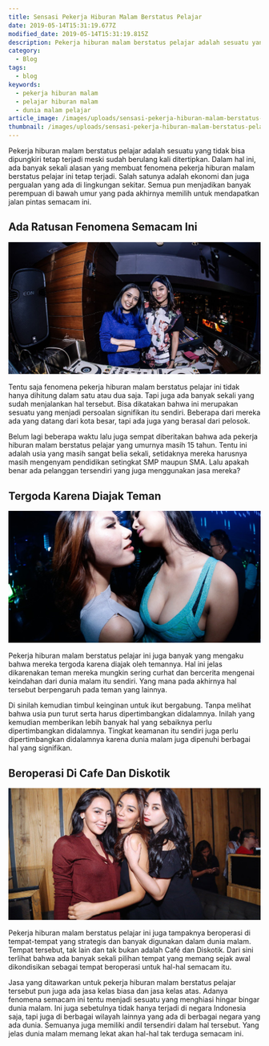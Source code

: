 ```yaml
---
title: Sensasi Pekerja Hiburan Malam Berstatus Pelajar
date: 2019-05-14T15:31:19.677Z
modified_date: 2019-05-14T15:31:19.815Z
description: Pekerja hiburan malam berstatus pelajar adalah sesuatu yang tidak bisa dipungkiri tetap terjadi meski sudah berulang kali ditertipkan.
category:
  - Blog
tags:
  - blog
keywords:
  - pekerja hiburan malam
  - pelajar hiburan malam
  - dunia malam pelajar
article_image: /images/uploads/sensasi-pekerja-hiburan-malam-berstatus-pelajar-3.jpg
thumbnail: /images/uploads/sensasi-pekerja-hiburan-malam-berstatus-pelajar-1-020.jpg
---
```

Pekerja hiburan malam berstatus pelajar adalah sesuatu yang tidak bisa dipungkiri tetap terjadi meski sudah berulang kali ditertipkan. Dalam hal ini, ada banyak sekali alasan yang membuat fenomena pekerja hiburan malam berstatus pelajar ini tetap terjadi. Salah satunya adalah ekonomi dan juga pergualan yang ada di lingkungan sekitar. Semua pun menjadikan banyak perempuan di bawah umur yang pada akhirnya memilih untuk mendapatkan jalan pintas semacam ini.



## Ada Ratusan Fenomena Semacam Ini

![Sensasi Pekerja Hiburan Malam Berstatus Pelajar](/images/uploads/sensasi-pekerja-hiburan-malam-berstatus-pelajar-3.jpg)

Tentu saja fenomena pekerja hiburan malam berstatus pelajar ini tidak hanya dihitung dalam satu atau dua saja. Tapi juga ada banyak sekali yang sudah menjalankan hal tersebut. Bisa dikatakan bahwa ini merupakan sesuatu yang menjadi persoalan signifikan itu sendiri. Beberapa dari mereka ada yang datang dari kota besar, tapi ada juga yang berasal dari pelosok.

Belum lagi beberapa waktu lalu juga sempat diberitakan bahwa ada pekerja hiburan malam berstatus pelajar yang umurnya masih 15 tahun. Tentu ini adalah usia yang masih sangat belia sekali, setidaknya mereka harusnya masih mengenyam pendidikan setingkat SMP maupun SMA. Lalu apakah benar ada pelanggan tersendiri yang juga menggunakan jasa mereka?



## Tergoda Karena Diajak Teman

![Sensasi Pekerja Hiburan Malam Berstatus Pelajar](/images/uploads/sensasi-pekerja-hiburan-malam-berstatus-pelajar-1.jpg)

Pekerja hiburan malam berstatus pelajar ini juga banyak yang mengaku bahwa mereka tergoda karena diajak oleh temannya. Hal ini jelas dikarenakan teman mereka mungkin sering curhat dan bercerita mengenai keindahan dari dunia malam itu sendiri. Yang mana pada akhirnya hal tersebut berpengaruh pada teman yang lainnya.

Di sinilah kemudian timbul keinginan untuk ikut bergabung. Tanpa melihat bahwa usia pun turut serta harus dipertimbangkan didalamnya. Inilah yang kemudian memberikan lebih banyak hal yang sebaiknya perlu dipertimbangkan didalamnya. Tingkat keamanan itu sendiri juga perlu dipertimbangkan didalamnya karena dunia malam juga dipenuhi berbagai hal yang signifikan.



## Beroperasi Di Cafe Dan Diskotik

![Sensasi Pekerja Hiburan Malam Berstatus Pelajar](/images/uploads/sensasi-pekerja-hiburan-malam-berstatus-pelajar-2.jpg)

Pekerja hiburan malam berstatus pelajar ini juga tampaknya beroperasi di tempat-tempat yang strategis dan banyak digunakan dalam dunia malam. Tempat tersebut, tak lain dan tak bukan adalah Café dan Diskotik. Dari sini terlihat bahwa ada banyak sekali pilihan tempat yang memang sejak awal dikondisikan sebagai tempat beroperasi untuk hal-hal semacam itu.

Jasa yang ditawarkan untuk pekerja hiburan malam berstatus pelajar tersebut pun juga ada jasa kelas biasa dan jasa kelas atas. Adanya fenomena semacam ini tentu menjadi sesuatu yang menghiasi hingar bingar dunia malam. Ini juga sebetulnya tidak hanya terjadi di negara Indonesia saja, tapi juga di berbagai wilayah lainnya yang ada di berbagai negara yang ada dunia. Semuanya juga memiliki andil tersendiri dalam hal tersebut. Yang jelas dunia malam memang lekat akan hal-hal tak terduga semacam ini.
